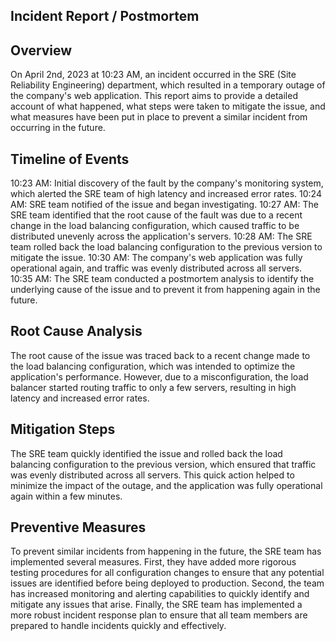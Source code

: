 ## Incident Report / Postmortem
## Overview
On April 2nd, 2023 at 10:23 AM, an incident occurred in the SRE (Site Reliability Engineering) department, which resulted in a temporary outage of the company's web application. This report aims to provide a detailed account of what happened, what steps were taken to mitigate the issue, and what measures have been put in place to prevent a similar incident from occurring in the future.

## Timeline of Events
10:23 AM: Initial discovery of the fault by the company's monitoring system, which alerted the SRE team of high latency and increased error rates.
10:24 AM: SRE team notified of the issue and began investigating.
10:27 AM: The SRE team identified that the root cause of the fault was due to a recent change in the load balancing configuration, which caused traffic to be distributed unevenly across the application's servers.
10:28 AM: The SRE team rolled back the load balancing configuration to the previous version to mitigate the issue.
10:30 AM: The company's web application was fully operational again, and traffic was evenly distributed across all servers.
10:35 AM: The SRE team conducted a postmortem analysis to identify the underlying cause of the issue and to prevent it from happening again in the future.

## Root Cause Analysis
The root cause of the issue was traced back to a recent change made to the load balancing configuration, which was intended to optimize the application's performance. However, due to a misconfiguration, the load balancer started routing traffic to only a few servers, resulting in high latency and increased error rates.

## Mitigation Steps
The SRE team quickly identified the issue and rolled back the load balancing configuration to the previous version, which ensured that traffic was evenly distributed across all servers. This quick action helped to minimize the impact of the outage, and the application was fully operational again within a few minutes.

## Preventive Measures
To prevent similar incidents from happening in the future, the SRE team has implemented several measures. First, they have added more rigorous testing procedures for all configuration changes to ensure that any potential issues are identified before being deployed to production. Second, the team has increased monitoring and alerting capabilities to quickly identify and mitigate any issues that arise. Finally, the SRE team has implemented a more robust incident response plan to ensure that all team members are prepared to handle incidents quickly and effectively.



